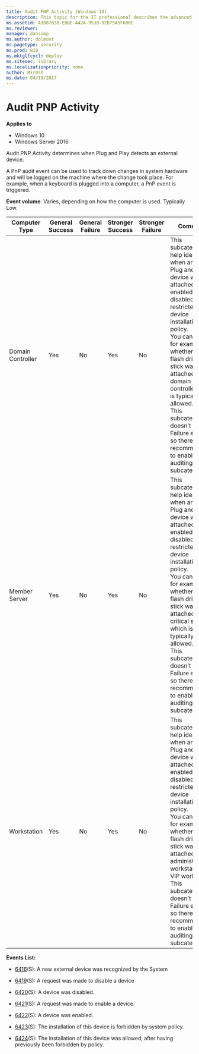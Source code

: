 ```yaml
---
title: Audit PNP Activity (Windows 10)
description: This topic for the IT professional describes the advanced security audit policy setting, Audit PNP Activity, which determines when plug and play detects an external device.
ms.assetid: A3D87B3B-EBBE-442A-953B-9EB75A5F600E
ms.reviewer: 
manager: dansimp
ms.author: dolmont
ms.pagetype: security
ms.prod: w10
ms.mktglfcycl: deploy
ms.sitesec: library
ms.localizationpriority: none
author: Mir0sh
ms.date: 04/19/2017
---
```


# Audit PNP Activity

**Applies to**
-   Windows 10
-   Windows Server 2016


Audit PNP Activity determines when Plug and Play detects an external device.

A PnP audit event can be used to track down changes in system hardware and will be logged on the machine where the change took place. For example, when a keyboard is plugged into a computer, a PnP event is triggered.

**Event volume**: Varies, depending on how the computer is used. Typically Low.

| Computer Type     | General Success | General Failure | Stronger Success | Stronger Failure | Comments                                                                                                                                                                                                                                                                                                                                                                                                                                  |
|-------------------|-----------------|-----------------|------------------|------------------|-------------------------------------------------------------------------------------------------------------------------------------------------------------------------------------------------------------------------------------------------------------------------------------------------------------------------------------------------------------------------------------------------------------------------------------------|
| Domain Controller | Yes             | No              | Yes              | No               | This subcategory will help identify when and which Plug and Play device was attached, enabled, disabled or restricted by device installation policy. <br>You can track, for example, whether a USB flash drive or stick was attached to a domain controller, which is typically not allowed. <br>This subcategory doesn’t have Failure events, so there is no recommendation to enable Failure auditing for this subcategory. |
| Member Server     | Yes             | No              | Yes              | No               | This subcategory will help identify when and which Plug and Play device was attached, enabled, disabled or restricted by device installation policy. <br>You can track, for example, whether a USB flash drive or stick was attached to a critical server, which is typically not allowed. <br>This subcategory doesn’t have Failure events, so there is no recommendation to enable Failure auditing for this subcategory.   |
| Workstation       | Yes             | No              | Yes              | No               | This subcategory will help identify when and which Plug and Play device was attached, enabled, disabled or restricted by device installation policy. <br>You can track, for example, whether a USB flash drive or stick was attached to an administrative workstation or VIP workstation. <br>This subcategory doesn’t have Failure events, so there is no recommendation to enable Failure auditing for this subcategory.    |

**Events List:**

-   [6416](event-6416.md)(S): A new external device was recognized by the System

-   [6419](event-6419.md)(S): A request was made to disable a device

-   [6420](event-6420.md)(S): A device was disabled.

-   [6421](event-6421.md)(S): A request was made to enable a device.

-   [6422](event-6422.md)(S): A device was enabled.

-   [6423](event-6423.md)(S): The installation of this device is forbidden by system policy.

-   [6424](event-6424.md)(S): The installation of this device was allowed, after having previously been forbidden by policy.

